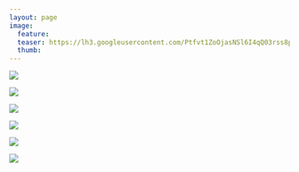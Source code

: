```yaml
---
layout: page
image:
  feature:
  teaser: https://lh3.googleusercontent.com/Ptfvt1ZoOjasNSl6I4qQ03rss8pyEemnMjhn5a51tPQ=w245
  thumb:
---
```


[![](https://lh3.googleusercontent.com/nOX043dDmSQY8yBJAiqg5JANwMjtxzSTeuCfkx3XNfQ=w800)](https://lh3.googleusercontent.com/nOX043dDmSQY8yBJAiqg5JANwMjtxzSTeuCfkx3XNfQ=s0)

[![](https://lh3.googleusercontent.com/IUFLQ_HbcHi8n2Iwo-oEavEUXUmWct_YVuKePt3iTU0=w800)](https://lh3.googleusercontent.com/IUFLQ_HbcHi8n2Iwo-oEavEUXUmWct_YVuKePt3iTU0=s0)

[![](https://lh3.googleusercontent.com/xyftsOXs0THfIXYELp-kQRnz2qEB0mRJoshyI90JrVQ=w800)](https://lh3.googleusercontent.com/xyftsOXs0THfIXYELp-kQRnz2qEB0mRJoshyI90JrVQ=s0)

[![](https://lh3.googleusercontent.com/JIwZEhXEtlSM8KS6BGdinYBerBu9GfhQ0dUF16g8BXI=w800)](https://lh3.googleusercontent.com/JIwZEhXEtlSM8KS6BGdinYBerBu9GfhQ0dUF16g8BXI=s0)

[![](https://lh3.googleusercontent.com/XauEJZCTM9cDrVTCjgOUvWfsFrehM02ZZLlM5jkf4cE=w800)](https://lh3.googleusercontent.com/XauEJZCTM9cDrVTCjgOUvWfsFrehM02ZZLlM5jkf4cE=s0)

[![](https://lh3.googleusercontent.com/0PLHfZzSK05Hm8eY2wUc5H3uBBI1qCRBJK5gFggA5_U=w800)](https://lh3.googleusercontent.com/0PLHfZzSK05Hm8eY2wUc5H3uBBI1qCRBJK5gFggA5_U=s0)
